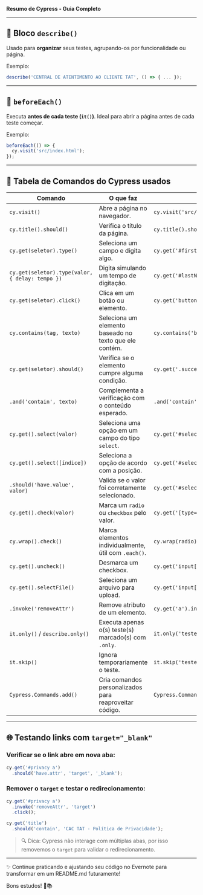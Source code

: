 **Resumo de Cypress - Guia Completo**

---

## 🌟 Bloco `describe()`

Usado para **organizar** seus testes, agrupando-os por funcionalidade ou página.

Exemplo:
```javascript
describe('CENTRAL DE ATENTIMENTO AO CLIENTE TAT', () => { ... });
```

---

## 📍 `beforeEach()`

Executa **antes de cada teste (`it()`)**. Ideal para abrir a página antes de cada teste começar.

Exemplo:
```javascript
beforeEach(() => {
  cy.visit('src/index.html');
});
```

---

## 🧪 Tabela de Comandos do Cypress usados

| Comando                                      | O que faz                                                      | Exemplo                                                          |
| ------------------------------------------- | ------------------------------------------------------------- | ---------------------------------------------------------------- |
| `cy.visit()`                                 | Abre a página no navegador.                                    | `cy.visit('src/index.html');`                                     |
| `cy.title().should()`                        | Verifica o título da página.                                   | `cy.title().should('eq', 'Central de Atendimento...');`           |
| `cy.get(seletor).type()`                     | Seleciona um campo e digita algo.                              | `cy.get('#firstName').type('João');`                              |
| `cy.get(seletor).type(valor, { delay: tempo })` | Digita simulando um tempo de digitação.                     | `cy.get('#lastName').type('Silva', { delay: 100 });`              |
| `cy.get(seletor).click()`                    | Clica em um botão ou elemento.                                 | `cy.get('button[type="submit"]').click();`                      |
| `cy.contains(tag, texto)`                    | Seleciona um elemento baseado no texto que ele contém.        | `cy.contains('button', 'Enviar').click();`                        |
| `cy.get(seletor).should()`                   | Verifica se o elemento cumpre alguma condição.                 | `cy.get('.success').should('be.visible');`                        |
| `.and('contain', texto)`                     | Complementa a verificação com o conteúdo esperado.             | `.and('contain', 'Mensagem enviada com sucesso.');`               |
| `cy.get().select(valor)`                     | Seleciona uma opção em um campo do tipo `select`.              | `cy.get('#select-plataforma').select('YouTube');`                 |
| `cy.get().select([índice])`                  | Seleciona a opção de acordo com a posição.                     | `cy.get('#select-plataforma').select([2]);`                       |
| `.should('have.value', valor)`               | Valida se o valor foi corretamente selecionado.                | `cy.get('#select-plataforma').should('have.value', 'youtube');`   |
| `cy.get().check(valor)`                      | Marca um `radio` ou `checkbox` pelo valor.                     | `cy.get('[type="radio"]').check('feedback');`                   |
| `cy.wrap().check()`                          | Marca elementos individualmente, útil com `.each()`.           | `cy.wrap(radio).check().should('be.checked');`                    |
| `cy.get().uncheck()`                         | Desmarca um checkbox.                                          | `cy.get('input[type="checkbox"]').last().uncheck();`            |
| `cy.get().selectFile()`                      | Seleciona um arquivo para upload.                              | `cy.get('input[type=file]').selectFile('cypress/fixtures/example.json');` |
| `.invoke('removeAttr')`                      | Remove atributo de um elemento.                                | `cy.get('a').invoke('removeAttr', 'target');`                     |
| `it.only()` / `describe.only()`              | Executa apenas o(s) teste(s) marcado(s) com `.only`.           | `it.only('teste', () => { ... });`                                |
| `it.skip()`                                  | Ignora temporariamente o teste.                                | `it.skip('teste', () => { ... });`                                |
| `Cypress.Commands.add()`                     | Cria comandos personalizados para reaproveitar código.         | `Cypress.Commands.add('fillMandatoryFieldsAndSubmit', () => { ... });` |

---

## 🌐 Testando links com `target="_blank"`

### Verificar se o link abre em nova aba:
```javascript
cy.get('#privacy a')
  .should('have.attr', 'target', '_blank');
```

### Remover o `target` e testar o redirecionamento:
```javascript
cy.get('#privacy a')
  .invoke('removeAttr', 'target')
  .click();

cy.get('title')
  .should('contain', 'CAC TAT - Política de Privacidade');
```

> 🔍 Dica: Cypress não interage com múltiplas abas, por isso removemos o `target` para validar o redirecionamento.

---

✨ Continue praticando e ajustando seu código no Evernote para transformar em um README.md futuramente!

Bons estudos! 🚀📚

